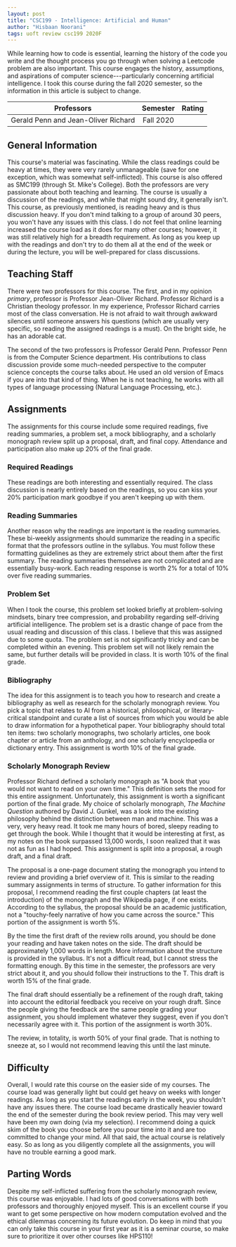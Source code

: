 ```yaml
---
layout: post
title: "CSC199 - Intelligence: Artificial and Human"
author: "Hisbaan Noorani"
tags: uoft review csc199 2020F
---
```


While learning how to code is essential, learning the history of the code you write and the thought process you go through when solving a Leetcode problem are also important. This course engages the history, assumptions, and aspirations of computer science---particularly concerning artificial intelligence. I took this course during the fall 2020 semester, so the information in this article is subject to change.

| Professors        | Semester    | Rating                                                                                                                             |
|:----------------:|:-----------:|:----------------------------------------------------------------------------------------------------------------------------------:|
| Gerald Penn and Jean-Oliver Richard | Fall 2020 | <i class="fa fa-star"></i><i class="fa fa-star"></i><i class="fa fa-star"></i><i class="fa fa-star"></i><i class="fa fa-star-o"></i> |

## General Information

This course's material was fascinating. While the class readings could be heavy at times, they were very rarely unmanageable (save for one exception, which was somewhat self-inflicted). This course is also offered as SMC199 (through St. Mike's College). Both the professors are very passionate about both teaching and learning. The course is usually a discussion of the readings, and while that might sound dry, it generally isn't. This course, as previously mentioned, is reading heavy and is thus discussion heavy. If you don't mind talking to a group of around 30 peers, you won't have any issues with this class. I do not feel that online learning increased the course load as it does for many other courses; however, it was still relatively high for a breadth requirement. As long as you keep up with the readings and don't try to do them all at the end of the week or during the lecture, you will be well-prepared for class discussions.

## Teaching Staff

There were two professors for this course. The first, and in my opinion *primary*, professor is Professor Jean-Oliver Richard. Professor Richard is a Christian theology professor. In my experience, Professor Richard carries most of the class conversation. He is not afraid to wait through awkward silences until someone answers his questions (which are usually very specific, so reading the assigned readings is a must). On the bright side, he has an adorable cat.

The second of the two professors is Professor Gerald Penn. Professor Penn is from the Computer Science department. His contributions to class discussion provide some much-needed perspective to the computer science concepts the course talks about. He used an old version of Emacs if you are into that kind of thing. When he is not teaching, he works with all types of language processing (Natural Language Processing, etc.).

## Assignments

The assignments for this course include some required readings, five reading summaries, a problem set, a mock bibliography, and a scholarly monograph review split up a proposal, draft, and final copy. Attendance and participation also make up 20% of the final grade.

### Required Readings

These readings are both interesting and essentially required. The class discussion is nearly entirely based on the readings, so you can kiss your 20% participation mark goodbye if you aren't keeping up with them.

### Reading Summaries

Another reason why the readings are important is the reading summaries. These bi-weekly assignments should summarize the reading in a specific format that the professors outline in the syllabus. You must follow these formatting guidelines as they are extremely strict about them after the first summary. The reading summaries themselves are not complicated and are essentially busy-work. Each reading response is worth 2% for a total of 10% over five reading summaries.

### Problem Set

When I took the course, this problem set looked briefly at problem-solving mindsets, binary tree compression, and probability regarding self-driving artificial intelligence. The problem set is a drastic change of pace from the usual reading and discussion of this class. I believe that this was assigned due to some quota. The problem set is not significantly tricky and can be completed within an evening. This problem set will not likely remain the same, but further details will be provided in class. It is worth 10% of the final grade.

### Bibliography

The idea for this assignment is to teach you how to research and create a bibliography as well as research for the scholarly monograph review. You pick a topic that relates to AI from a historical, philosophical, or literary-critical standpoint and curate a list of sources from which you would be able to draw information for a hypothetical paper. Your bibliography should total ten items: two scholarly monographs, two scholarly articles, one book chapter or article from an anthology, and one scholarly encyclopedia or dictionary entry. This assignment is worth 10% of the final grade.

### Scholarly Monograph Review

Professor Richard defined a scholarly monograph as "A book that you would not want to read on your own time." This definition sets the mood for this entire assignment. Unfortunately, this assignment is worth a significant portion of the final grade. My choice of scholarly monograph, *The Machine Question* authored by David J. Gunkel, was a look into the existing philosophy behind the distinction between man and machine. This was a very, very heavy read. It took me many hours of bored, sleepy reading to get through the book. While I thought that it would be interesting at first, as my notes on the book surpassed 13,000 words, I soon realized that it was not as fun as I had hoped. This assignment is split into a proposal, a rough draft, and a final draft.

The proposal is a one-page document stating the monograph you intend to review and providing a brief overview of it. This is similar to the reading summary assignments in terms of structure. To gather information for this proposal, I recommend reading the first couple chapters (at least the introduction) of the monograph and the Wikipedia page, if one exists. According to the syllabus, the proposal should be an academic justification, not a "touchy-feely narrative of how you came across the source." This portion of the assignment is worth 5%.

By the time the first draft of the review rolls around, you should be done your reading and have taken notes on the side. The draft should be approximately 1,000 words in length. More information about the structure is provided in the syllabus. It's not a difficult read, but I cannot stress the formatting enough. By this time in the semester, the professors are very strict about it, and you should follow their instructions to the T. This draft is worth 15% of the final grade.

The final draft should essentially be a refinement of the rough draft, taking into account the editorial feedback you receive on your rough draft. Since the people giving the feedback are the same people grading your assignment, you should implement whatever they suggest, even if you don't necessarily agree with it. This portion of the assignment is worth 30%.

The review, in totality, is worth 50% of your final grade. That is nothing to sneeze at, so I would not recommend leaving this until the last minute.

## Difficulty

Overall, I would rate this course on the easier side of my courses. The course load was generally light but could get heavy on weeks with longer readings. As long as you start the readings early in the week, you shouldn't have any issues there. The course load became drastically heavier toward the end of the semester during the book review period. This may very well have been my own doing (via my selection). I recommend doing a quick skim of the book you choose before you pour time into it and are too committed to change your mind. All that said, the actual course is relatively easy. So as long as you diligently complete all the assignments, you will have no trouble earning a good mark.

## Parting Words

Despite my self-inflicted suffering from the scholarly monograph review, this course was enjoyable. I had lots of good conversations with both professors and thoroughly enjoyed myself. This is an excellent course if you want to get some perspective on how modern computation evolved and the ethical dilemmas concerning its future evolution. Do keep in mind that you can only take this course in your first year as it is a seminar course, so make sure to prioritize it over other courses like HPS110!
